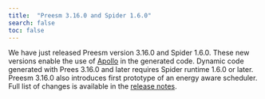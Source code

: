 ```yaml
---
title:  "Preesm 3.16.0 and Spider 1.6.0"
search: false
toc: false
---
```


We have just released Preesm version 3.16.0 and Spider 1.6.0. These new versions enable the use of [Apollo](https://gforge.inria.fr/projects/apollo/) in the generated code. Dynamic code generated with Prees 3.16.0 and later requires Spider runtime 1.6.0 or later. Preesm 3.16.0 also introduces first prototype of an energy aware scheduler. Full list of changes is available in the [release notes](https://github.com/preesm/preesm/releases/tag/v3.16.0).

